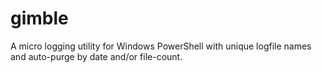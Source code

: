 gimble
======

A micro logging utility for Windows PowerShell with unique logfile names and auto-purge by date and/or file-count.